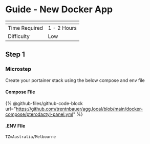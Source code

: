 # Guide - New Docker App



<table data-view="cards"><thead><tr><th></th><th></th></tr></thead><tbody><tr><td>Time Required</td><td>1 - 2 Hours</td></tr><tr><td>Difficulty</td><td>Low</td></tr></tbody></table>

## Step 1

### Microstep

Create your portainer stack using the below compose and env file

#### Compose File

{% @github-files/github-code-block url="https://github.com/trentnbauer/agg.local/blob/main/docker-compose/pterodactyl-panel.yml" %}

#### .ENV FIle

```
TZ=Australia/Melbourne
```

